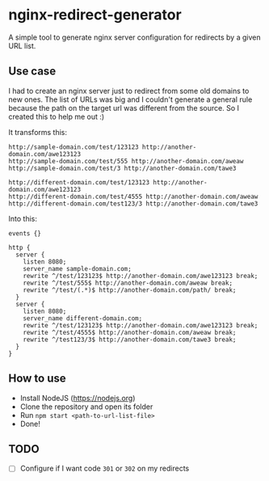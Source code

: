 # nginx-redirect-generator
A simple tool to generate nginx server configuration for redirects by a given URL list.

## Use case
I had to create an nginx server just to redirect from some old domains to new ones. The list of URLs was big and I couldn't generate a general rule because the path on the target url was different from the source. So I created this to help me out :)

It transforms this:

```
http://sample-domain.com/test/123123 http://another-domain.com/awe123123
http://sample-domain.com/test/555 http://another-domain.com/aweaw
http://sample-domain.com/test/3 http://another-domain.com/tawe3

http://different-domain.com/test/123123 http://another-domain.com/awe123123
http://different-domain.com/test/4555 http://another-domain.com/aweaw
http://different-domain.com/test123/3 http://another-domain.com/tawe3
```

Into this:

```nginx
events {}

http {
  server {
    listen 8080;
    server_name sample-domain.com;
    rewrite ^/test/123123$ http://another-domain.com/awe123123 break;
    rewrite ^/test/555$ http://another-domain.com/aweaw break;
    rewrite ^/test/(.*)$ http://another-domain.com/path/ break;
  }
  server {
    listen 8080;
    server_name different-domain.com;
    rewrite ^/test/123123$ http://another-domain.com/awe123123 break;
    rewrite ^/test/4555$ http://another-domain.com/aweaw break;
    rewrite ^/test123/3$ http://another-domain.com/tawe3 break;
  }
}
```

## How to use
* Install NodeJS (https://nodejs.org)
* Clone the repository and open its folder
* Run `npm start <path-to-url-list-file>`
* Done!

## TODO
* [ ] Configure if I want code `301` or `302` on my redirects
